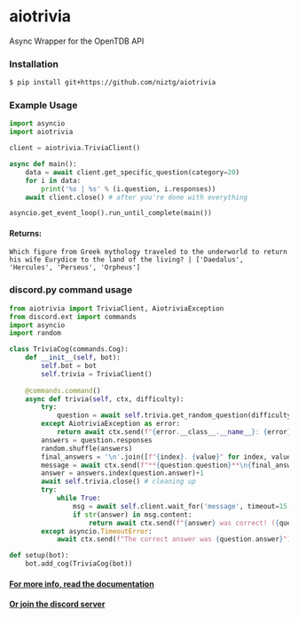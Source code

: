 # aiotrivia
Async Wrapper for the OpenTDB API

### Installation
```sh
$ pip install git+https://github.com/niztg/aiotrivia
```

### Example Usage
```py
import asyncio
import aiotrivia

client = aiotrivia.TriviaClient()

async def main():
    data = await client.get_specific_question(category=20)
    for i in data:
        print('%s | %s' % (i.question, i.responses))
    await client.close() # after you're done with everything

asyncio.get_event_loop().run_until_complete(main())
```

#### Returns:
`Which figure from Greek mythology traveled to the underworld to return his wife Eurydice to the land of the living? | ['Daedalus', 'Hercules', 'Perseus', 'Orpheus']`

### discord.py command usage

```py
from aiotrivia import TriviaClient, AiotriviaException
from discord.ext import commands
import asyncio
import random

class TriviaCog(commands.Cog):
    def __init__(self, bot):
        self.bot = bot
        self.trivia = TriviaClient()
        
    @commands.command()
    async def trivia(self, ctx, difficulty):
        try:
            question = await self.trivia.get_random_question(difficulty)
        except AiotriviaException as error:
            return await ctx.send(f"{error.__class__.__name__}: {error}")
        answers = question.responses
        random.shuffle(answers)
        final_answers = '\n'.join([f"{index}. {value}" for index, value in enumerate(answers, 1)])
        message = await ctx.send(f"**{question.question}**\n{final_answers}\n{question.type.capitalize()} Question about {question.category}")
        answer = answers.index(question.answer)+1
        await self.trivia.close() # cleaning up
        try:
            while True:
                msg = await self.client.wait_for('message', timeout=15, check=lambda m: m.id != message.id)
                if str(answer) in msg.content:
                    return await ctx.send(f"{answer} was correct! ({question.answer})")
        except asyncio.TimeoutError:
            await ctx.send(f"The correct answer was {question.answer}")

def setup(bot):
    bot.add_cog(TriviaCog(bot))
```
#### <a href=https://github.com/niztg/aiotrivia/wiki>For more info, read the documentation</a>
#### <a href=https://cybertron-5k.netlify.app/server>Or join the discord server</a>
